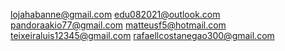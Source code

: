 lojahabanne@gmail.com
edu082021@outlook.com
pandoraakio77@gmail.com
matteusf5@hotmail.com
teixeiraluis12345@gmail.com
rafaellcostanegao300@gmail.com


